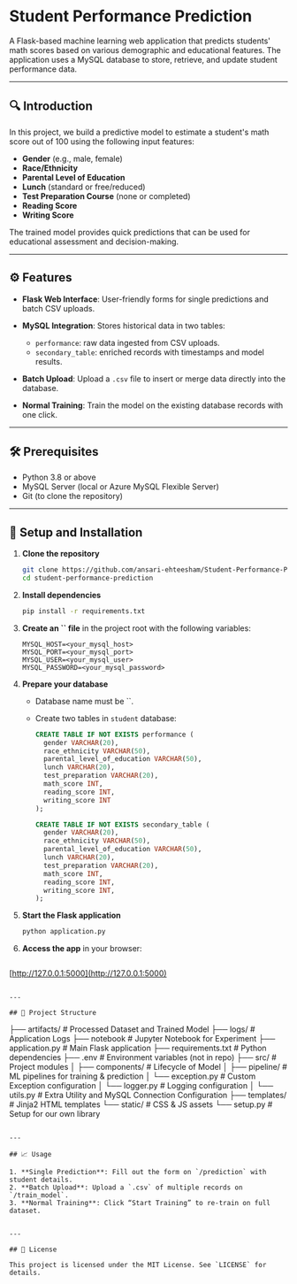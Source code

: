 # Student Performance Prediction

A Flask-based machine learning web application that predicts students' math scores based on various demographic and educational features. The application uses a MySQL database to store, retrieve, and update student performance data.

---

## 🔍 Introduction

In this project, we build a predictive model to estimate a student's math score out of 100 using the following input features:

* **Gender** (e.g., male, female)
* **Race/Ethnicity**
* **Parental Level of Education**
* **Lunch** (standard or free/reduced)
* **Test Preparation Course** (none or completed)
* **Reading Score**
* **Writing Score**

The trained model provides quick predictions that can be used for educational assessment and decision-making.

---

## ⚙️ Features

* **Flask Web Interface**: User-friendly forms for single predictions and batch CSV uploads.
* **MySQL Integration**: Stores historical data in two tables:

  * `performance`: raw data ingested from CSV uploads.
  * `secondary_table`: enriched records with timestamps and model results.
* **Batch Upload**: Upload a `.csv` file to insert or merge data directly into the database.
* **Normal Training**: Train the model on the existing database records with one click.

---

## 🛠️ Prerequisites

* Python 3.8 or above
* MySQL Server (local or Azure MySQL Flexible Server)
* Git (to clone the repository)

---

## 🚀 Setup and Installation

1. **Clone the repository**

   ```bash
   git clone https://github.com/ansari-ehteesham/Student-Performance-Prediction
   cd student-performance-prediction
   ```

2. **Install dependencies**

   ```bash
   pip install -r requirements.txt
   ```

3. **Create an **\`\`** file** in the project root with the following variables:

   ```dotenv
   MYSQL_HOST=<your_mysql_host>
   MYSQL_PORT=<your_mysql_port>
   MYSQL_USER=<your_mysql_user>
   MYSQL_PASSWORD=<your_mysql_password>
   ```

4. **Prepare your database**

   * Database name must be \`\`.
   * Create two tables in `student` database:

     ```sql
     CREATE TABLE IF NOT EXISTS performance (
       gender VARCHAR(20),
       race_ethnicity VARCHAR(50),
       parental_level_of_education VARCHAR(50),
       lunch VARCHAR(20),
       test_preparation VARCHAR(20),
       math_score INT,
       reading_score INT,
       writing_score INT
     );

     CREATE TABLE IF NOT EXISTS secondary_table (
       gender VARCHAR(20),
       race_ethnicity VARCHAR(50),
       parental_level_of_education VARCHAR(50),
       lunch VARCHAR(20),
       test_preparation VARCHAR(20),
       math_score INT,
       reading_score INT,
       writing_score INT,
     );
     ```

5. **Start the Flask application**

   ```bash
   python application.py
   ```

6. **Access the app** in your browser:

   ```
   ```

[http://127.0.0.1:5000](http://127.0.0.1:5000)

```

---

## 📂 Project Structure

```

├── artifacts/            # Processed Dataset and Trained Model 
├── logs/                 # Application Logs
├── notebook              # Jupyter Notebook for Experiment
├── application.py        # Main Flask application 
├── requirements.txt      # Python dependencies 
├── .env                  # Environment variables (not in repo) 
├── src/                  # Project modules 
│   ├── components/       # Lifecycle of Model 
│   ├── pipeline/         # ML pipelines for training & prediction 
│   └── exception.py      # Custom Exception configuration 
│   └── logger.py         # Logging configuration 
│   └── utils.py          # Extra Utility and MySQL Connection Configuration 
├── templates/            # Jinja2 HTML templates 
└── static/               # CSS & JS assets
└── setup.py              # Setup for our own library

```

---

## 📈 Usage

1. **Single Prediction**: Fill out the form on `/prediction` with student details.
2. **Batch Upload**: Upload a `.csv` of multiple records on `/train_model`.
3. **Normal Training**: Click “Start Training” to re-train on full dataset.


---

## 📜 License

This project is licensed under the MIT License. See `LICENSE` for details.

```
